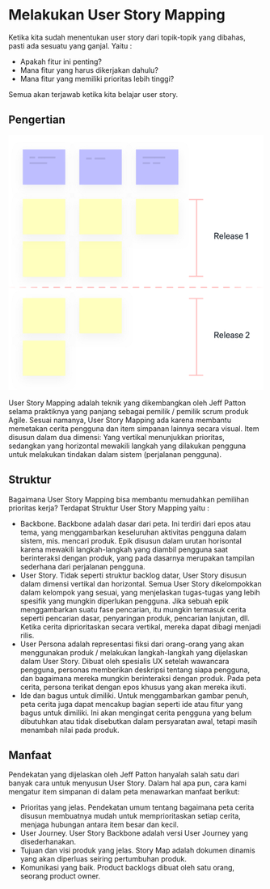 # Melakukan User Story Mapping

Ketika kita sudah menentukan user story dari topik-topik yang dibahas, pasti ada sesuatu yang ganjal. Yaitu :

* Apakah fitur ini penting?
* Mana fitur yang harus dikerjakan dahulu?
* Mana fitur yang memiliki prioritas lebih tinggi?

Semua akan terjawab ketika kita belajar user story.

## Pengertian

![User Story Mapping](../../.gitbook/assets/story_mapping.png)

User Story Mapping adalah teknik yang dikembangkan oleh Jeff Patton selama praktiknya yang panjang sebagai pemilik / pemilik scrum produk Agile. Sesuai namanya, User Story Mapping ada karena membantu memetakan cerita pengguna dan item simpanan lainnya secara visual. Item disusun dalam dua dimensi: Yang vertikal menunjukkan prioritas, sedangkan yang horizontal mewakili langkah yang dilakukan pengguna untuk melakukan tindakan dalam sistem \(perjalanan pengguna\).

## Struktur

Bagaimana User Story Mapping bisa membantu memudahkan pemilihan prioritas kerja? Terdapat Struktur User Story Mapping yaitu :

* Backbone. Backbone adalah dasar dari peta. Ini terdiri dari epos atau tema, yang menggambarkan keseluruhan aktivitas pengguna dalam sistem, mis. mencari produk. Epik disusun dalam urutan horisontal karena mewakili langkah-langkah yang diambil pengguna saat berinteraksi dengan produk, yang pada dasarnya merupakan tampilan sederhana dari perjalanan pengguna.
* User Story. Tidak seperti struktur backlog datar, User Story disusun dalam dimensi vertikal dan horizontal. Semua User Story dikelompokkan dalam kelompok yang sesuai, yang menjelaskan tugas-tugas yang lebih spesifik yang mungkin diperlukan pengguna. Jika sebuah epik menggambarkan suatu fase pencarian, itu mungkin termasuk cerita seperti pencarian dasar, penyaringan produk, pencarian lanjutan, dll. Ketika cerita diprioritaskan secara vertikal, mereka dapat dibagi menjadi rilis.
* User Persona adalah representasi fiksi dari orang-orang yang akan menggunakan produk / melakukan langkah-langkah yang dijelaskan dalam User Story. Dibuat oleh spesialis UX setelah wawancara pengguna, personas memberikan deskripsi tentang siapa pengguna, dan bagaimana mereka mungkin berinteraksi dengan produk. Pada peta cerita, persona terikat dengan epos khusus yang akan mereka ikuti.
* Ide dan bagus untuk dimiliki. Untuk menggambarkan gambar penuh, peta cerita juga dapat mencakup bagian seperti ide atau fitur yang bagus untuk dimiliki. Ini akan mengingat cerita pengguna yang belum dibutuhkan atau tidak disebutkan dalam persyaratan awal, tetapi masih menambah nilai pada produk.

## Manfaat

Pendekatan yang dijelaskan oleh Jeff Patton hanyalah salah satu dari banyak cara untuk menyusun User Story. Dalam hal apa pun, cara kami mengatur item simpanan di dalam peta menawarkan manfaat berikut:

* Prioritas yang jelas. Pendekatan umum tentang bagaimana peta cerita disusun membuatnya mudah untuk memprioritaskan setiap cerita, menjaga hubungan antara item besar dan kecil.
* User Journey. User Story Backbone adalah versi User Journey yang disederhanakan.
* Tujuan dan visi produk yang jelas. Story Map adalah dokumen dinamis yang akan diperluas seiring pertumbuhan produk.
* Komunikasi yang baik. Product backlogs dibuat oleh satu orang, seorang product owner.

